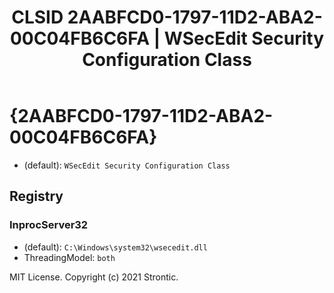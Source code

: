 ﻿---
title: "CLSID 2AABFCD0-1797-11D2-ABA2-00C04FB6C6FA | WSecEdit Security Configuration Class"
excerpt: What is COM-Object CLSID 2AABFCD0-1797-11D2-ABA2-00C04FB6C6FA?
---

# {2AABFCD0-1797-11D2-ABA2-00C04FB6C6FA}

* (default): `WSecEdit Security Configuration Class`

## Registry


### InprocServer32

* (default): `C:\Windows\system32\wsecedit.dll`
* ThreadingModel: `both`

MIT License. Copyright (c) 2021 Strontic.


